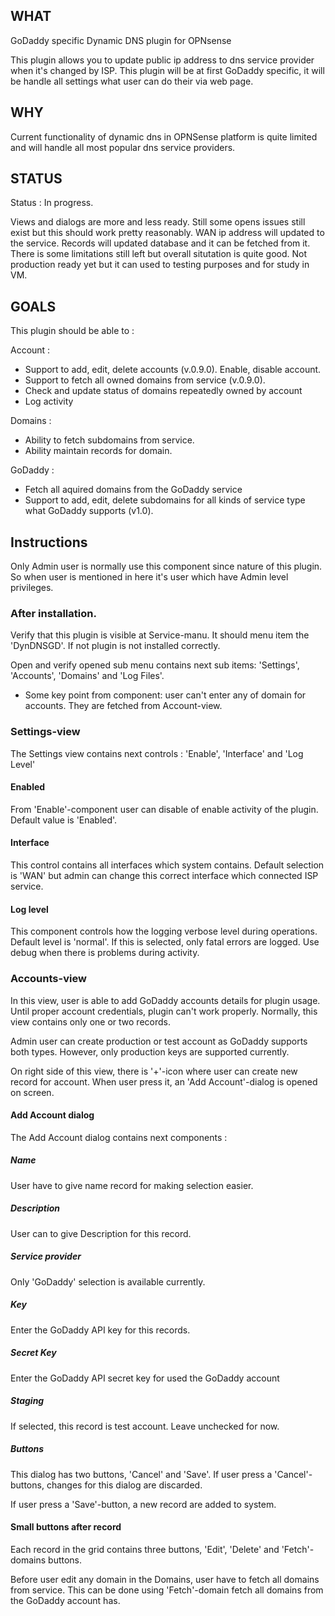 ## WHAT

GoDaddy specific Dynamic DNS plugin for OPNsense

This plugin allows you to update public ip address to dns service provider when it's changed by ISP. This plugin will be at first GoDaddy specific, it will be handle all settings what user can do their via web page. 

## WHY

Current functionality of dynamic dns in OPNSense platform is quite limited and will handle all most popular dns service providers.

## STATUS

Status : In progress.

Views and dialogs are more and less ready. Still some opens issues still exist but this should work pretty reasonably. WAN ip address will updated to the service. Records will updated database and it can be fetched from it. There is some limitations still left but overall situtation is quite good. Not production ready yet but it can used to testing purposes and for study in VM.

## GOALS

This plugin should be able to :

Account : 
* Support to add, edit, delete accounts (v.0.9.0). Enable, disable account.
* Support to fetch all owned domains from service (v.0.9.0).
* Check and update status of domains repeatedly owned by account
* Log activity

Domains :
* Ability to fetch subdomains from service.
* Ability maintain records for domain.

GoDaddy :

* Fetch all aquired domains from the GoDaddy service
* Support to add, edit, delete subdomains for all kinds of service type what GoDaddy supports (v1.0).
                                                                                                     

## Instructions

Only Admin user is normally use this component since nature of this plugin. So when user is mentioned in here it's 
user which have Admin level privileges. 

### After installation.

Verify that this plugin is visible at Service-manu. It should menu item the 'DynDNSGD'. If not plugin is not installed correctly.

Open and verify opened sub menu contains next sub items: 'Settings', 'Accounts', 'Domains' and 'Log Files'.

* Some key point from component: user can't enter any of domain for accounts. They are fetched from Account-view. 
### Settings-view

The Settings view contains next controls : 'Enable', 'Interface' and 'Log Level'

#### Enabled
From 'Enable'-component user can disable of enable activity of the plugin. Default value is 'Enabled'.

#### Interface
This control contains all interfaces which system contains. Default selection is 'WAN' but admin can change this 
correct interface which connected ISP service.

#### Log level
This component controls how the logging verbose level during operations. Default level is 'normal'. 
If this is selected, only fatal errors are logged. Use debug when there is problems during activity.  

### Accounts-view

In this view, user is able to add GoDaddy accounts details for plugin usage. Until proper account credentials,
plugin can't work properly. Normally, this view contains only one or two records. 

Admin user can create production or test account as GoDaddy supports both types. However, only production keys are 
supported currently.

On right side of this view, there is '+'-icon where user can create new record for account. When user press it,
an 'Add Account'-dialog is opened on screen.

#### Add Account dialog

The Add Account dialog contains next components : 

##### Name

User have to give name record for making selection easier.

##### Description

User can to give Description for this record. 

##### Service provider
                      
Only 'GoDaddy' selection is available currently.

##### Key

Enter the GoDaddy API key for this records. 

##### Secret Key

Enter the GoDaddy API secret key for used the GoDaddy account 

##### Staging

If selected, this record is test account. Leave unchecked for now. 

##### Buttons

This dialog has two buttons, 'Cancel' and 'Save'. If user press a 'Cancel'-buttons, changes for this dialog 
are discarded. 

If user press a 'Save'-button, a new record are added to system.

#### Small buttons after record

Each record in the grid contains three buttons, 'Edit', 'Delete' and 'Fetch'-domains buttons. 

Before user edit any domain in the Domains, user have to fetch all domains from service. This can be done using 'Fetch'-domain 
fetch all domains from the GoDaddy account has.
